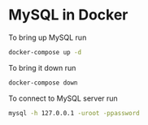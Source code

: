 # MySQL in Docker

To bring up MySQL run
```bash
docker-compose up -d
```

To bring it down run
```bash
docker-compose down
```

To connect to MySQL server run
```bash
mysql -h 127.0.0.1 -uroot -ppassword
```
